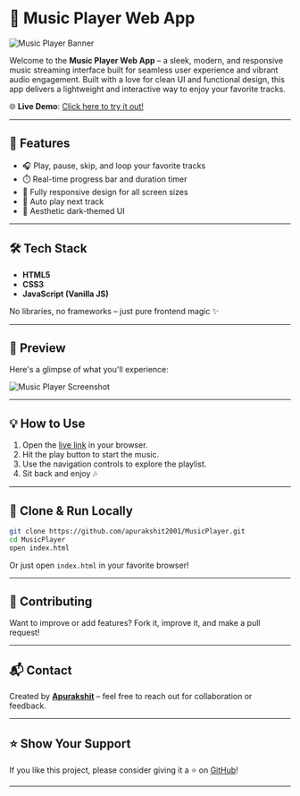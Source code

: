 # 🎵 Music Player Web App

![Music Player Banner](https://github.com/user-attachments/assets/eb34af6b-1242-40b2-b34b-d8426b321fd3)

Welcome to the **Music Player Web App** – a sleek, modern, and responsive music streaming interface built for seamless user experience and vibrant audio engagement. Built with a love for clean UI and functional design, this app delivers a lightweight and interactive way to enjoy your favorite tracks.

🌐 **Live Demo**: [Click here to try it out!](https://apurakshit2001.github.io/MusicPlayer/)

---

## 🚀 Features

* 🎧 Play, pause, skip, and loop your favorite tracks
* ⏱️ Real-time progress bar and duration timer
* 📱 Fully responsive design for all screen sizes
* 🔁 Auto play next track
* 🌙 Aesthetic dark-themed UI

---

## 🛠️ Tech Stack

* **HTML5**
* **CSS3**
* **JavaScript (Vanilla JS)**

No libraries, no frameworks – just pure frontend magic ✨

---

## 📸 Preview

Here's a glimpse of what you'll experience:

![Music Player Screenshot](https://github.com/user-attachments/assets/eb34af6b-1242-40b2-b34b-d8426b321fd3)

---

## 💡 How to Use

1. Open the [live link](https://apurakshit2001.github.io/MusicPlayer/) in your browser.
2. Hit the play button to start the music.
3. Use the navigation controls to explore the playlist.
4. Sit back and enjoy 🎶

---

## 📁 Clone & Run Locally

```bash
git clone https://github.com/apurakshit2001/MusicPlayer.git
cd MusicPlayer
open index.html
```

Or just open `index.html` in your favorite browser!

---

## 🙌 Contributing

Want to improve or add features? Fork it, improve it, and make a pull request!

---

## 📬 Contact

Created by **[Apurakshit](https://github.com/apurakshit2001)** – feel free to reach out for collaboration or feedback.

---

## ⭐ Show Your Support

If you like this project, please consider giving it a ⭐ on [GitHub](https://github.com/apurakshit2001/MusicPlayer)!

---

